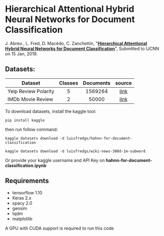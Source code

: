 # Hierarchical Attentional Hybrid Neural Networks for Document Classification

J. Abreu , L. Fred, D. Macêdo, C. Zanchettin, "[**Hierarchical Attentional Hybrid Neural Networks for Document Classification**](https://arxiv.org/abs/1901.06610)", Submitted to IJCNN on 15 Jan, 2019.


## Datasets:
| Dataset                | Classes | Documents | source |
|------------------------|:---------:|:-------:|:--------:|
| Yelp Review Polarity   |    5    |    1569264   |[link](https://www.kaggle.com/luisfredgs/hahnn-for-document-classification)|
| IMDb Movie Review      |    2    |    50000       | [link](https://www.kaggle.com/luisfredgs/hahnn-for-document-classification)|

To download datasets, install the kaggle tool:

``` pip install kaggle ``` 

then run follow command:

``` kaggle datasets download -d luisfredgs/hahnn-for-document-classification ```

``` kaggle datasets download -d luisfredgs/wiki-news-300d-1m-subword ```

Or provide your kaggle username and API Key on **hahnn-for-document-classification.ipynb**

## Requirements

* tensorflow 1.10
* Keras 2.x
* spacy 2.0
* gensim
* tqdm
* matplotlib

A GPU with CUDA support is required to run this code

